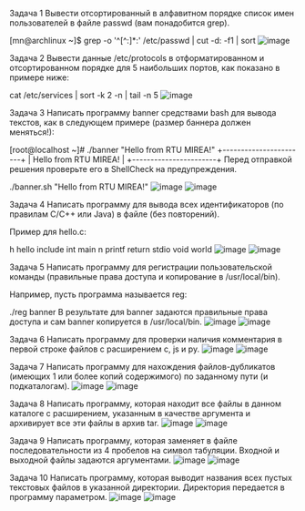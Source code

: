 Задача 1
Вывести отсортированный в алфавитном порядке список имен пользователей в файле passwd (вам понадобится grep).

[mn@archlinux ~]$ grep -o '^[^:]*:' /etc/passwd | cut -d: -f1 | sort
![image](https://github.com/user-attachments/assets/07425d90-ae85-4b09-b405-133399315fb0)



Задача 2
Вывести данные /etc/protocols в отформатированном и отсортированном порядке для 5 наибольших портов, как показано в примере ниже:

cat /etc/services | sort -k 2 -n | tail -n 5
![image](https://github.com/user-attachments/assets/fbfbccf0-332e-4b8e-8fa7-dd24533305f1)


Задача 3
Написать программу banner средствами bash для вывода текстов, как в следующем примере (размер баннера должен меняться!):

[root@localhost ~]# ./banner "Hello from RTU MIREA!"
+-----------------------+
| Hello from RTU MIREA! |
+-----------------------+
Перед отправкой решения проверьте его в ShellCheck на предупреждения.

 ./banner.sh "Hello from RTU MIREA!"
 ![image](https://github.com/user-attachments/assets/94e2662f-e4c2-400c-b0b4-d49e9e69b0a4)
![image](https://github.com/user-attachments/assets/931dc141-3716-4ed2-be60-ae790a0b3993)

Задача 4
Написать программу для вывода всех идентификаторов (по правилам C/C++ или Java) в файле (без повторений).

Пример для hello.c:

h hello include int main n printf return stdio void world
![image](https://github.com/user-attachments/assets/cde13384-d69e-4c35-a983-5a68b524925a)
![image](https://github.com/user-attachments/assets/433afe6f-6567-47e6-b217-018af8152f76)

Задача 5
Написать программу для регистрации пользовательской команды (правильные права доступа и копирование в /usr/local/bin).

Например, пусть программа называется reg:

./reg banner
В результате для banner задаются правильные права доступа и сам banner копируется в /usr/local/bin.
![image](https://github.com/user-attachments/assets/b7accc1c-fe57-45ed-9fae-48189bf757b3)
![image](https://github.com/user-attachments/assets/95450faa-c0bc-4364-9421-b4c102eb5d18)

Задача 6
Написать программу для проверки наличия комментария в первой строке файлов с расширением c, js и py.
![image](https://github.com/user-attachments/assets/b1da7926-b376-43af-9e5d-fe4bd813c33b)
![image](https://github.com/user-attachments/assets/79beab5a-0486-4593-968b-828e7356b011)

Задача 7
Написать программу для нахождения файлов-дубликатов (имеющих 1 или более копий содержимого) по заданному пути (и подкаталогам).
![image](https://github.com/user-attachments/assets/62c8f7e8-e424-4022-ad3f-174b28859416)
![image](https://github.com/user-attachments/assets/2e17e0bf-e585-47a8-a56d-56e5923df358)

Задача 8
Написать программу, которая находит все файлы в данном каталоге с расширением, указанным в качестве аргумента и архивирует все эти файлы в архив tar.
![image](https://github.com/user-attachments/assets/babac699-74f1-497a-ad27-e789be1835aa)
![image](https://github.com/user-attachments/assets/30f7bd94-37bb-42c3-aa4c-884e2f0da4af)

Задача 9
Написать программу, которая заменяет в файле последовательности из 4 пробелов на символ табуляции. Входной и выходной файлы задаются аргументами.
![image](https://github.com/user-attachments/assets/fdc72567-dd92-4265-836d-1f26910b260e)
![image](https://github.com/user-attachments/assets/1cd1825d-52a9-464f-8848-6974c43aac03)

Задача 10
Написать программу, которая выводит названия всех пустых текстовых файлов в указанной директории. Директория передается в программу параметром.
![image](https://github.com/user-attachments/assets/f1a8013f-8f79-4dcf-a05c-afef6c5478e1)
![image](https://github.com/user-attachments/assets/bea25192-25cc-4028-8360-0d756af11727)

